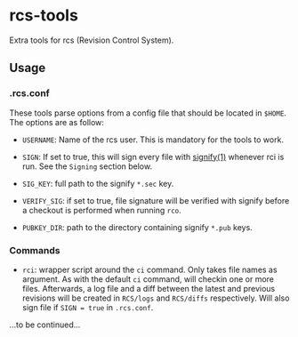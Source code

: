 # rcs-tools

Extra tools for rcs (Revision Control System).

## Usage

### .rcs.conf

These tools parse options from a config file that should be located in
`$HOME`. The options are as follow:

* `USERNAME`: Name of the rcs user. This is mandatory for the tools to work.

* `SIGN`: If set to true, this will sign every file with
[signify(1)](http://man.openbsd.org/signify) whenever rci is run. See
the `Signing` section below.

* `SIG_KEY`: full path to the signify `*.sec` key.

* `VERIFY_SIG`: if set to true, file signature will be verified with signify
before a checkout is performed when running `rco`.

* `PUBKEY_DIR`: path to the directory containing signify `*.pub` keys.

### Commands

* `rci`: wrapper script around the `ci` command. Only takes file names
as argument. As with the default `ci` command, will checkin one or more
files. Afterwards, a log file and a diff between the latest and previous
revisions will be created in `RCS/logs` and `RCS/diffs` respectively.
Will also sign file if `SIGN = true` in `.rcs.conf`.

...to be continued...

